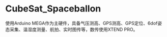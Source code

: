 # CubeSat_Spaceballon
使用Arduino MEGA作为主硬件，具备气压测高、GPS测高、GPS定位、6dof姿态采集、温湿度测量、航拍、实时图传等，数传使用XTEND PRO。

